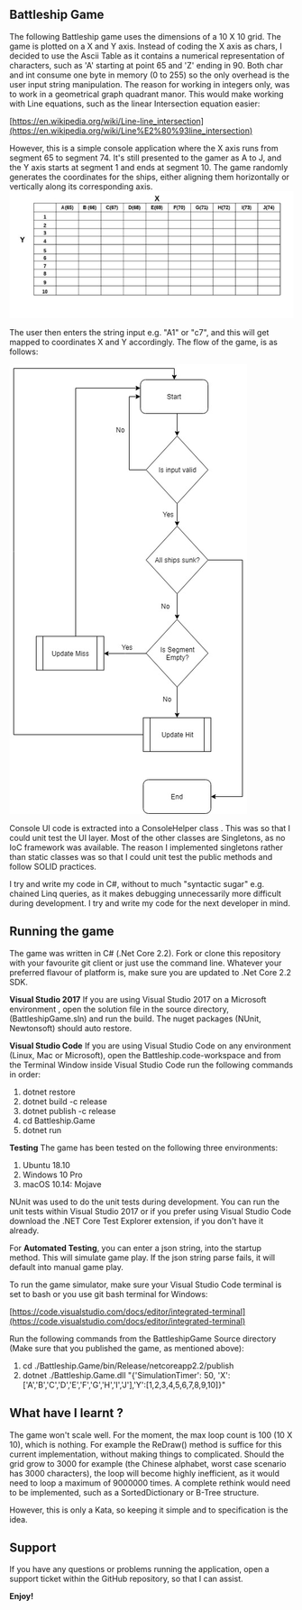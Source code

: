 ## Battleship Game
The following Battleship game uses the dimensions of a 10 X 10 grid.  The game is plotted on a X and Y axis. Instead of coding the X axis as chars, I decided to use the Ascii Table as it contains a numerical representation of characters, such as 'A' starting at point 65 and 'Z' ending in 90.  Both char and int consume one byte in memory (0 to 255) so the only overhead is the user input string manipulation. The reason for working in integers only, was to work in a geometrical graph quadrant manor. This would make working with Line equations, such as the linear Intersection equation easier:

[https://en.wikipedia.org/wiki/Line-line_intersection](https://en.wikipedia.org/wiki/Line%E2%80%93line_intersection)

However, this is a simple console application where the X axis runs from segment 65 to segment 74. It's still presented to the gamer as A to J, and the Y axis starts at segment 1 and ends at segment 10.  The game randomly generates the coordinates for the ships, either aligning them horizontally or vertically along its corresponding axis.
![Grid Dimension](https://github.com/VisualSanity/Battleship/blob/master/Support/Grid.jpg)

The user then enters the string input e.g. "A1" or "c7", and this will get mapped to coordinates X and Y accordingly. The flow of the game, is as follows: 

![Flow chart](https://github.com/VisualSanity/Battleship/blob/master/Support/Game_FlowChart.jpg)

Console UI code is extracted into a ConsoleHelper class . This was so that I could unit test the UI layer. Most of the other classes are Singletons, as no IoC framework was available. The reason I implemented singletons rather than static classes was so that I could unit test the public methods and follow SOLID practices.

I try and write my code in C#, without to much "syntactic sugar" e.g. chained Linq queries, as it makes debugging unnecessarily more difficult during development. I try and write my code for the next developer in mind.   

## Running the game
 The game was written in C# (.Net Core 2.2). Fork or clone this repository with your favourite git client or just use the command line. Whatever your  preferred flavour of platform is, make sure you are updated to .Net Core 2.2 SDK.

**Visual Studio 2017**
If you are using Visual Studio 2017 on a Microsoft environment , open the solution file in the source directory, (BattleshipGame.sln) and run the build. The nuget packages (NUnit, Newtonsoft) should auto restore.

**Visual Studio Code**
If you are using Visual Studio Code on any environment (Linux, Mac or Microsoft), open the Battleship.code-workspace and from the Terminal Window inside Visual Studio Code run the following commands in order:
 1. dotnet restore
 2. dotnet build -c release 
 3. dotnet publish -c release
 4. cd Battleship.Game
 5. dotnet run

**Testing**
The game has been tested on the following three environments:
 1. Ubuntu 18.10
 2. Windows 10 Pro
 3. macOS 10.14: Mojave

NUnit was used to do the unit tests during development. You can run the unit tests within Visual Studio 2017 or if you prefer using Visual Studio Code download the .NET Core Test Explorer extension, if you don't have it already.

For **Automated Testing**, you can enter a json string, into the startup method.  This will simulate game play.  If the json string parse fails, it will default into manual game play.

To run the game simulator, make sure your Visual Studio Code terminal is set to bash or you use git bash terminal for Windows:

[https://code.visualstudio.com/docs/editor/integrated-terminal](https://code.visualstudio.com/docs/editor/integrated-terminal)

Run the following commands from the BattleshipGame Source directory (Make sure that you published the game, as mentioned above):

 1. cd ./Battleship.Game/bin/Release/netcoreapp2.2/publish
 2. dotnet ./Battleship.Game.dll "{'SimulationTimer': 50, 'X':['A','B','C','D','E','F','G','H','I','J'],'Y':[1,2,3,4,5,6,7,8,9,10]}"

## What have I learnt ?

The game won't scale well. For the moment, the max loop count is 100 (10 X 10), which is nothing. For example the ReDraw() method is suffice for this current implementation, without making things to complicated. Should the grid grow to 3000 for example (the Chinese alphabet, worst case scenario has 3000 characters), the loop will become highly inefficient, as it would need to loop a maximum of 9000000 times. A complete rethink would need to be implemented, such as a SortedDictionary or B-Tree structure.

However, this is only a Kata, so keeping it simple and to specification is the idea. 

## Support
If you have any questions or problems running the application, open a support ticket within the GitHub repository, so that I can assist.

**Enjoy!**
